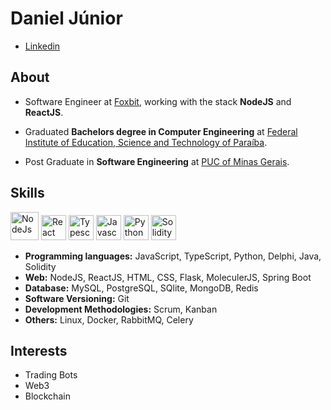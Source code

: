 # Daniel Júnior

- [Linkedin](https://www.linkedin.com/in/daniel-júnior-58194b13b)<br />


## About

- Software Engineer at <a href="https://foxbit.com.br/">Foxbit</a>, working with the stack **NodeJS** and **ReactJS**.

- Graduated **Bachelors degree in Computer Engineering** at <a href="https://www.ifpb.edu.br/en">Federal Institute of Education, Science and Technology of Paraíba</a>.

- Post Graduate in **Software Engineering** at <a href="https://www.pucminas.br/destaques/Paginas/default.aspx">PUC of Minas Gerais</a>.

## Skills
<p align="left">
  <img src="https://cdn.worldvectorlogo.com/logos/nodejs-1.svg" alt="NodeJs" title="NodeJs" height="45" /> 
  <img src="https://cdn.worldvectorlogo.com/logos/react-2.svg" alt="React" title="React" width="40" 
  height="40" /> 
  <img src="https://cdn.worldvectorlogo.com/logos/typescript.svg" alt="Typescript" title="Typescript" width="40" height="40" /> 
  <img src="https://cdn.worldvectorlogo.com/logos/logo-javascript.svg" alt="Javascript" title="Javascript" width="40" height="40" /> 
    <img src="https://cdn.worldvectorlogo.com/logos/python-5.svg" alt="Python" title="Python" width="40" 
  height="40" />
  <img src="https://cdn.worldvectorlogo.com/logos/solidity.svg" alt="Solidity" title="Solidity" width="40" 
  height="40" /> 
</p>

- **Programming languages:** JavaScript, TypeScript, Python, Delphi, Java, Solidity
- **Web:**  NodeJS, ReactJS, HTML, CSS, Flask, MoleculerJS, Spring Boot
- **Database:** MySQL, PostgreSQL, SQlite, MongoDB, Redis
- **Software Versioning:** Git
- **Development Methodologies:** Scrum, Kanban
- **Others:** Linux, Docker, RabbitMQ, Celery



## Interests

- Trading Bots
- Web3
- Blockchain
